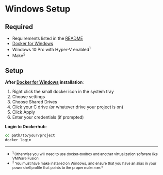 [Docker for Windows]: http://example.com/  "Download Docker for Windows"

# Windows Setup

## Required

- Requirements listed in the [README](../README.md)
- [Docker for Windows]
- Windows 10 Pro with Hyper-V enabled<sup>1</sup>
- Make<sup>2</sup>

## Setup

__After [Docker for Windows] installation__:

1. Right click the small docker icon in the system tray
2. Choose settings
3. Choose Shared Drives
4. Click your C drive (or whatever drive your project is on)
5. Click Apply
6. Enter your credentials (if prompted)

__Login to Dockerhub__:

```bash
cd path/to/your/project
docker login
```

---

- <small><sup>1</sup> Otherwise you will need to use docker-toolbox and another virtualization software like VMWare Fusion</small>
- <small><sup>2</sup> You must have make installed on Windows, and ensure that you have an alias in your powershell profile that points to the proper make.exe.*</small>
